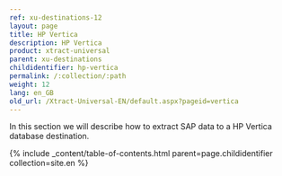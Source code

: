```yaml
---
ref: xu-destinations-12
layout: page
title: HP Vertica
description: HP Vertica
product: xtract-universal
parent: xu-destinations
childidentifier: hp-vertica
permalink: /:collection/:path
weight: 12
lang: en_GB
old_url: /Xtract-Universal-EN/default.aspx?pageid=vertica
---
```


In this section we will describe how to extract SAP data to a HP Vertica database destination.

{% include _content/table-of-contents.html parent=page.childidentifier collection=site.en %}
